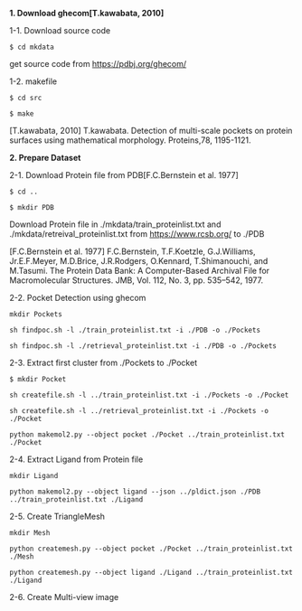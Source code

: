 **1. Download ghecom[T.kawabata, 2010]**

1-1. Download source code

`$ cd mkdata`

get source code from <https://pdbj.org/ghecom/>

1-2. makefile

`$ cd src`

`$ make`

[T.kawabata, 2010] T.kawabata. Detection of multi-scale pockets on protein surfaces using mathematical morphology. Proteins,78, 1195-1121.

**2. Prepare Dataset**

2-1. Download Protein file from PDB[F.C.Bernstein et al. 1977]

`$ cd ..`

`$ mkdir PDB`

Download Protein file in ./mkdata/train_proteinlist.txt and ./mkdata/retreival_proteinlist.txt from <https://www.rcsb.org/> to ./PDB

[F.C.Bernstein et al. 1977] F.C.Bernstein, T.F.Koetzle, G.J.Williams, Jr.E.F.Meyer, M.D.Brice, J.R.Rodgers, O.Kennard, T.Shimanouchi, and M.Tasumi. The Protein Data Bank: A Computer-Based Archival File for Macromolecular Structures. JMB, Vol. 112, No. 3, pp. 535–542, 1977.

2-2. Pocket Detection using ghecom

`mkdir Pockets`

`sh findpoc.sh -l ./train_proteinlist.txt -i ./PDB -o ./Pockets`

`sh findpoc.sh -l ./retrieval_proteinlist.txt -i ./PDB -o ./Pockets`

2-3. Extract first cluster from ./Pockets to ./Pocket

`$ mkdir Pocket`

`sh createfile.sh -l ../train_proteinlist.txt -i ./Pockets -o ./Pocket`

`sh createfile.sh -l ../retrieval_proteinlist.txt -i ./Pockets -o ./Pocket`

`python makemol2.py --object pocket ./Pocket ../train_proteinlist.txt ./Pocket`

2-4. Extract Ligand from Protein file

`mkdir Ligand`

`python makemol2.py --object ligand --json ../pldict.json ./PDB ../train_proteinlist.txt ./Ligand`

2-5. Create TriangleMesh

`mkdir Mesh`

`python createmesh.py --object pocket ./Pocket ../train_proteinlist.txt ./Mesh`

`python createmesh.py --object ligand ./Ligand ../train_proteinlist.txt ./Ligand`

2-6. Create Multi-view image

